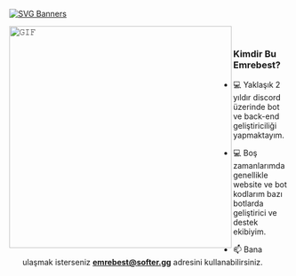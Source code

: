 [![SVG Banners](https://svg-banners.vercel.app/api?type=origin&text1=Merhaba%20👋%20Ben%20Emrebest&width=1200&height=300)](https://github.com/ogulcan-dev)



<a target="_blank"><img align="left" height="400" width="400" alt="𝙶𝙸𝙵" src="https://github.com/JayantGoel001/JayantGoel001/blob/master/GIF/github.gif"></a>
<br/>

### Kimdir Bu Emrebest?
- :computer: Yaklaşık 2 yıldır discord üzerinde bot ve back-end geliştiriciliği yapmaktayım.
- :computer: Boş zamanlarımda genellikle website ve bot kodlarım bazı botlarda geliştirici ve destek ekibiyim.

- 📫 Bana ulaşmak isterseniz **emrebest@softer.gg** adresini kullanabilirsiniz. 

 
